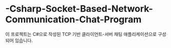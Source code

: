 # -Csharp-Socket-Based-Network-Communication-Chat-Program
이 프로젝트는 C#으로 작성된 TCP 기반 클라이언트-서버 채팅 애플리케이션으로 구성되어 있습니다.
